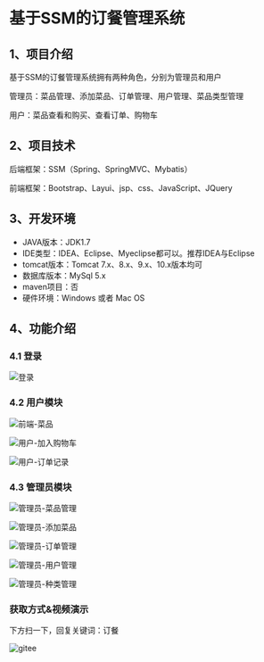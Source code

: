 # 基于SSM的订餐管理系统


## 1、项目介绍

基于SSM的订餐管理系统拥有两种角色，分别为管理员和用户

管理员：菜品管理、添加菜品、订单管理、用户管理、菜品类型管理

用户：菜品查看和购买、查看订单、购物车


## 2、项目技术

后端框架：SSM（Spring、SpringMVC、Mybatis）

前端框架：Bootstrap、Layui、jsp、css、JavaScript、JQuery

## 3、开发环境

- JAVA版本：JDK1.7
- IDE类型：IDEA、Eclipse、Myeclipse都可以。推荐IDEA与Eclipse
- tomcat版本：Tomcat 7.x、8.x、9.x、10.x版本均可
- 数据库版本：MySql 5.x
- maven项目：否
- 硬件环境：Windows 或者 Mac OS


## 4、功能介绍

### 4.1 登录

![登录](https://project-images-1256969109.cos.ap-chongqing.myqcloud.com/Typora-Images/202206102248074.jpg)

### 4.2 用户模块

![前端-菜品](https://project-images-1256969109.cos.ap-chongqing.myqcloud.com/Typora-Images/202206102248049.jpg)

![用户-加入购物车](https://project-images-1256969109.cos.ap-chongqing.myqcloud.com/Typora-Images/202206102248651.jpg)

![用户-订单记录](https://project-images-1256969109.cos.ap-chongqing.myqcloud.com/Typora-Images/202206102248263.jpg)

### 4.3 管理员模块

![管理员-菜品管理](https://project-images-1256969109.cos.ap-chongqing.myqcloud.com/Typora-Images/202206102248750.jpg)

![管理员-添加菜品](https://project-images-1256969109.cos.ap-chongqing.myqcloud.com/Typora-Images/202206102248508.jpg)

![管理员-订单管理](https://project-images-1256969109.cos.ap-chongqing.myqcloud.com/Typora-Images/202206102248861.jpg)

![管理员-用户管理](https://project-images-1256969109.cos.ap-chongqing.myqcloud.com/Typora-Images/202206102248484.jpg)

![管理员-种类管理](https://project-images-1256969109.cos.ap-chongqing.myqcloud.com/Typora-Images/202206102248560.jpg)

### 获取方式&视频演示

下方扫一下，回复关键词：订餐

![gitee](https://project-images-1256969109.cos.ap-chongqing.myqcloud.com/Typora-Images/202309291447341.png)
